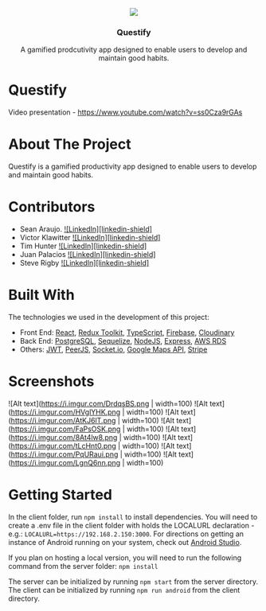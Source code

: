 <p align="center">
<img src="https://media-exp1.licdn.com/dms/image/C4D0BAQFIC6WOWWLvbw/company-logo_200_200/0/1634931014323?e=1643241600&v=beta&t=ApvQZSZ-BdjlQshoRgmOr2Woq1wOK1Gn66Wz_lg5Fec"<br />
  <h3 align="center">Questify</h3>

  <p align="center">
    A gamified prodcutivity app designed to enable users to develop and maintain good habits. <br />

    
  </p>
</p>

# Questify
Video presentation - https://www.youtube.com/watch?v=ss0Cza9rGAs

# About The Project

Questify is a gamified productivity app designed to enable users to develop and maintain good habits.

# Contributors

* Sean Araujo. [![LinkedIn][linkedin-shield]](https://www.linkedin.com/in/sean-araujo1993/)
* Victor Klawitter [![LinkedIn][linkedin-shield]](https://www.linkedin.com/in/victor-klawitter/)
* Tim Hunter [![LinkedIn][linkedin-shield]](https://www.linkedin.com/in/timothyh94/)
* Juan Palacios [![LinkedIn][linkedin-shield]](https://www.linkedin.com/in/juanpalacios92/)
* Steve Rigby [![LinkedIn][linkedin-shield]](https://www.linkedin.com/in/schtvr/)


# Built With

The technologies we used in the development of this project:
* Front End: [React](https://reactnative.dev/), [Redux Toolkit](https://redux-toolkit.js.org/), [TypeScript](https://www.typescriptlang.org/), [Firebase](https://firebase.google.com/), [Cloudinary](https://cloudinary.com/)
* Back End: [PostgreSQL](https://www.postgresql.org/), [Sequelize](https://sequelize.org/), [NodeJS](https://nodejs.org/en/), [Express](http://expressjs.com/), [AWS RDS](https://aws.amazon.com/rds/)
* Others: [JWT](https://jwt.io/), [PeerJS](https://peerjs.com/), [Socket.io](https://socket.io/), [Google Maps API](https://developers.google.com/maps/apis-by-platform), [Stripe](https://stripe.com/docs/api)

# Screenshots
![Alt text](https://i.imgur.com/DrdqsBS.png | width=100)
![Alt text](https://i.imgur.com/HVglYHK.png | width=100)
![Alt text](https://i.imgur.com/AtKJ6lT.png | width=100)
![Alt text](https://i.imgur.com/FaPsOSK.png | width=100)
![Alt text](https://i.imgur.com/8At4lw8.png | width=100)
![Alt text](https://i.imgur.com/tLcHnt0.png | width=100)
![Alt text](https://i.imgur.com/PqURaui.png | width=100)
![Alt text](https://i.imgur.com/LgnQ6nn.png | width=100)

# Getting Started
In the client folder, run ```npm install``` to install dependencies. You will need to create a .env file in the client folder with holds the LOCALURL declaration - e.g.: ```LOCALURL=https://192.168.2.150:3000```. For directions on getting an instance of Android running on your system, check out [Android Studio](https://developer.android.com/studio/).

If you plan on hosting a local version, you will need to run the following command from the server folder:
```npm install```

The server can be initialized by running ```npm start``` from the server directory.
The client can be initialized by running ```npm run android``` from the client directory. 
